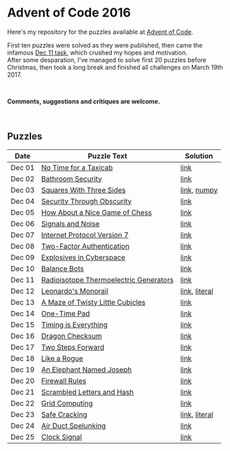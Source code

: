 # Advent of Code 2016

Here's my repository for the puzzles available at [Advent of Code](http://adventofcode.com/).

First ten puzzles were solved as they were published, then came the infamous [Dec 11 task](http://adventofcode.com/2016/day/11), which crushed my hopes and motivation.  
After some desparation, I've managed to solve first 20 puzzles before Christmas, then took a long break and finished all challenges on March 19th 2017.

&nbsp;

**Comments, suggestions and critiques are welcome.**

&nbsp;

## Puzzles

Date | Puzzle Text | Solution
--- | --- | ---
Dec 01 | [No Time for a Taxicab](http://adventofcode.com/2016/day/1) | [link](day_01.py)
Dec 02 | [Bathroom Security](http://adventofcode.com/2016/day/2) | [link](day_02.py)
Dec 03 | [Squares With Three Sides](http://adventofcode.com/2016/day/3) | [link](day_03.py), [numpy](day_03_numpy.py)
Dec 04 | [Security Through Obscurity](http://adventofcode.com/2016/day/4) | [link](day_04.py)
Dec 05 | [How About a Nice Game of Chess](http://adventofcode.com/2016/day/5) | [link](day_05.py)
Dec 06 | [Signals and Noise](http://adventofcode.com/2016/day/6) | [link](day_06.py)
Dec 07 | [Internet Protocol Version 7](http://adventofcode.com/2016/day/7) | [link](day_07.py)
Dec 08 | [Two-Factor Authentication](http://adventofcode.com/2016/day/8) | [link](day_08.py)
Dec 09 | [Explosives in Cyberspace](http://adventofcode.com/2016/day/9) | [link](day_09.py)
Dec 10 | [Balance Bots](http://adventofcode.com/2016/day/10) | [link](day_10.py)
Dec 11 | [Radioisotope Thermoelectric Generators](http://adventofcode.com/2016/day/11) | [link](day_11.py)
Dec 12 | [Leonardo's Monorail](http://adventofcode.com/2016/day/12) | [link](day_12.py), [literal](day_12_literal.py)
Dec 13 | [A Maze of Twisty Little Cubicles](http://adventofcode.com/2016/day/13) | [link](day_13.py)
Dec 14 | [One-Time Pad](http://adventofcode.com/2016/day/14) | [link](day_14.py)
Dec 15 | [Timing is Everything](http://adventofcode.com/2016/day/15) | [link](day_15.py)
Dec 16 | [Dragon Checksum](http://adventofcode.com/2016/day/16) | [link](day_16.py)
Dec 17 | [Two Steps Forward](http://adventofcode.com/2016/day/17) | [link](day_17.py)
Dec 18 | [Like a Rogue](http://adventofcode.com/2016/day/18) | [link](day_18.py)
Dec 19 | [An Elephant Named Joseph](http://adventofcode.com/2016/day/19) | [link](day_19.py)
Dec 20 | [Firewall Rules](http://adventofcode.com/2016/day/20) | [link](day_20.py)
Dec 21 | [Scrambled Letters and Hash](http://adventofcode.com/2016/day/21) | [link](day_21.py)
Dec 22 | [Grid Computing](http://adventofcode.com/2016/day/22) | [link](day_22.py)
Dec 23 | [Safe Cracking](http://adventofcode.com/2016/day/23) | [link](day_23.py), [literal](day_23_literal.py)
Dec 24 | [Air Duct Spelunking](http://adventofcode.com/2016/day/24) | [link](day_24.py)
Dec 25 | [Clock Signal](http://adventofcode.com/2016/day/25) | [link](day_25.py)
